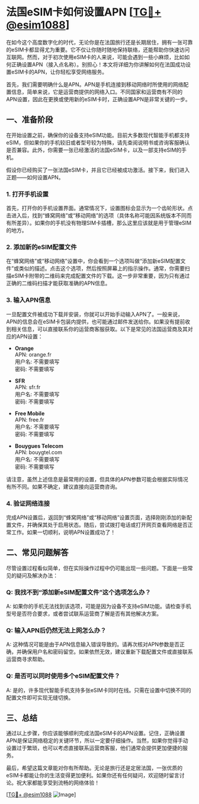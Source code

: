 # 法国eSIM卡如何设置APN [[TG💪+ @esim1088](https://t.me/s/esim1088)]

在如今这个高度数字化的时代，无论你是在法国旅行还是长期居住，拥有一张可靠的eSIM卡都显得尤为重要。它不仅让你随时随地保持联络，还能帮助你快速访问互联网。然而，对于初次使用eSIM卡的人来说，可能会遇到一些小麻烦，比如如何正确设置APN（接入点名称）。别担心！本文将详细为你讲解如何在法国成功设置eSIM卡的APN，让你轻松享受网络服务。

首先，我们需要明确什么是APN。APN是手机连接到移动网络时所使用的网络配置信息，简单来说，它是运营商提供的网络入口。不同国家和运营商有不同的APN设置，因此在更换或使用新的eSIM卡时，正确设置APN是非常关键的一步。

## 一、准备阶段

在开始设置之前，确保你的设备支持eSIM功能。目前大多数现代智能手机都支持eSIM，但如果你的手机较旧或者型号较为特殊，请先查阅说明书或咨询客服确认是否兼容。此外，你需要一张已经激活的法国eSIM卡，以及一部支持eSIM的手机。

假设你已经购买了一张法国eSIM卡，并且它已经被成功激活。接下来，我们进入正题——如何设置APN。

### 1. 打开手机设置

首先，打开你的手机设置界面。通常情况下，设置图标会显示为一个齿轮形状。点击进入后，找到“蜂窝网络”或“移动网络”的选项（具体名称可能因系统版本不同而有所差异）。如果你的手机没有物理SIM卡插槽，那么这里应该就是用于管理eSIM的地方。

### 2. 添加新的eSIM配置文件

在“蜂窝网络”或“移动网络”设置中，你会看到一个选项叫做“添加新eSIM配置文件”或类似的描述。点击这个选项，然后按照屏幕上的指示操作。通常，你需要扫描eSIM卡附带的二维码来完成配置文件的下载。这一步非常重要，因为只有通过正确的二维码扫描才能获取准确的APN信息。

### 3. 输入APN信息

一旦配置文件被成功下载并安装，你就可以开始手动输入APN了。一般来说，APN的信息会在eSIM卡包装内提供，也可能通过邮件发送给你。如果没有提前收到相关信息，可以直接联系你的运营商客服获取。以下是常见的法国运营商及其对应的APN设置：

- **Orange**  
  APN: orange.fr  
  用户名: 不需要填写  
  密码: 不需要填写  

- **SFR**  
  APN: sfr.fr  
  用户名: 不需要填写  
  密码: 不需要填写  

- **Free Mobile**  
  APN: free.fr  
  用户名: 不需要填写  
  密码: 不需要填写  

- **Bouygues Telecom**  
  APN: bouygtel.com  
  用户名: 不需要填写  
  密码: 不需要填写  

请注意，虽然上述信息是最常用的设置，但具体的APN参数可能会根据实际情况有所不同。如果不确定，建议直接向运营商咨询。

### 4. 验证网络连接

完成APN设置后，返回到“蜂窝网络”或“移动网络”设置页面，选择刚刚添加的新配置文件，并确保其处于启用状态。随后，尝试拨打电话或打开网页查看网络是否正常工作。如果一切顺利，说明APN设置成功了！

## 二、常见问题解答

尽管设置过程看似简单，但在实际操作过程中仍可能出现一些问题。下面是一些常见的疑问及解决办法：

### Q: 我找不到“添加新eSIM配置文件”这个选项怎么办？

A: 如果你的手机无法找到该选项，可能是因为设备不支持eSIM功能。请检查手机型号是否符合要求，或者尝试联系运营商了解是否有其他解决方案。

### Q: 输入APN后仍然无法上网怎么办？

A: 这种情况可能是由于APN信息输入错误导致的。请再次核对APN参数是否正确，并确保用户名和密码留空。如果依然无效，建议重新下载配置文件或直接联系运营商寻求帮助。

### Q: 是否可以同时使用多个eSIM配置文件？

A: 是的，许多现代智能手机支持多张eSIM卡同时在线。只需在设置中切换不同的配置文件即可实现无缝切换。

## 三、总结

通过以上步骤，你应该能够顺利完成法国eSIM卡的APN设置。记住，正确设置APN是保证网络稳定的关键环节，所以一定要仔细操作。当然，如果你觉得手动设置过于繁琐，也可以考虑直接联系运营商客服，他们通常会提供更加便捷的服务。

最后，希望这篇文章能对你有所帮助。无论是旅行还是定居法国，一张优质的eSIM卡都能让你的生活变得更加便利。如果你还有任何疑问，欢迎随时留言讨论。祝大家都能享受到流畅的网络体验！

[[TG💪+ @esim1088](https://t.me/s/esim1088) ![Image](https://i.postimg.cc/4NQfJmqS/Snipaste-2025-05-13-00-14-12.png)]